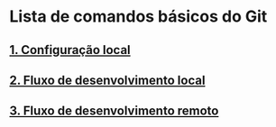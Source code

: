 # Lista de comandos básicos do Git

## [1. Configuração local](https://github.com/lanyarag/aula04_contribuindo-em-projetos-de-codigo-aberto/blob/main/configlocal.md)


## [2. Fluxo de desenvolvimento local](https://github.com/lanyarag/aula04_contribuindo-em-projetos-de-codigo-aberto/blob/main/fluxo_local.md)



## [3. Fluxo de desenvolvimento remoto](https://github.com/lanyarag/aula04_contribuindo-em-projetos-de-codigo-aberto/blob/main/fluxo-de-desenvolvimento-remoto.md)

